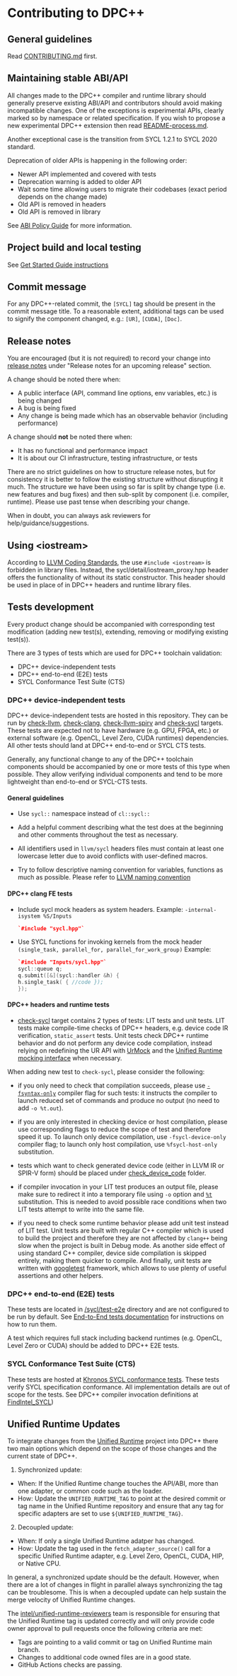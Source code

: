 # Contributing to DPC++

## General guidelines

Read [CONTRIBUTING.md](https://github.com/intel/llvm/blob/sycl/CONTRIBUTING.md) first.

## Maintaining stable ABI/API

All changes made to the DPC++ compiler and runtime library should generally
preserve existing ABI/API and contributors should avoid making incompatible
changes. One of the exceptions is experimental APIs, clearly marked so by
namespace or related specification.
If you wish to propose a new experimental DPC++ extension then read
[README-process.md](https://github.com/intel/llvm/blob/sycl/sycl/doc/extensions/README-process.md).

Another exceptional case is the transition from SYCL 1.2.1 to SYCL 2020
standard.

Deprecation of older APIs is happening in the following order:

- Newer API implemented and covered with tests
- Deprecation warning is added to older API
- Wait some time allowing users to migrate their codebases (exact period depends
  on the change made)
- Old API is removed in headers
- Old API is removed in library

See [ABI Policy Guide](ABIPolicyGuide.md) for more information.

## Project build and local testing

See [Get Started Guide instructions](../GetStartedGuide.md)

## Commit message

For any DPC++-related commit, the `[SYCL]` tag should be present in the
commit message title. To a reasonable extent, additional tags can be used
to signify the component changed, e.g.: `[UR]`, `[CUDA]`, `[Doc]`.

## Release notes

You are encouraged (but it is not required) to record your change into
[release notes](../../ReleaseNotes.md) under "Release notes for an upcoming
release" section.

A change should be noted there when:

- A public interface (API, command line options, env variables, etc.) is being
  changed
- A bug is being fixed
- Any change is being made which has an observable behavior (including
  performance)

A change should **not** be noted there when:

- It has no functional and performance impact
- It is about our CI infrastructure, testing infrastructure, or tests

There are no strict guidelines on how to structure release notes, but for
consistency it is better to follow the existing structure without disrupting it
much. The structure we have been using so far is split by change type (i.e. new
features and bug fixes) and then sub-split by component (i.e. compiler,
runtime). Please use past tense when describing your change.

When in doubt, you can always ask reviewers for help/guidance/suggestions.

## Using \<iostream\> 

According to 
[LLVM Coding Standards](https://llvm.org/docs/CodingStandards.html#include-iostream-is-forbidden),
the use `#include <iostream>` is forbidden in library files. Instead, the
sycl/detail/iostream_proxy.hpp header offers the functionality of <iostream>
without its static constructor.
This header should be used in place of <iostream> in DPC++ headers and runtime
library files.

## Tests development

Every product change should be accompanied with corresponding test modification
(adding new test(s), extending, removing or modifying existing test(s)).

There are 3 types of tests which are used for DPC++ toolchain validation:
* DPC++ device-independent tests
* DPC++ end-to-end (E2E) tests
* SYCL Conformance Test Suite (CTS)

### DPC++ device-independent tests

DPC++ device-independent tests are hosted in this repository. They can be run by
[check-llvm](https://github.com/intel/llvm/blob/sycl/llvm/test), [check-clang](https://github.com/intel/llvm/blob/sycl/clang/test),
[check-llvm-spirv](https://github.com/intel/llvm/blob/sycl/llvm-spirv/test) and [check-sycl](https://github.com/intel/llvm/blob/sycl/sycl/test) targets.
These tests are expected not to have hardware (e.g. GPU, FPGA, etc.) or
external software (e.g. OpenCL, Level Zero, CUDA runtimes) dependencies. All
other tests should land at DPC++ end-to-end or SYCL CTS tests.

Generally, any functional change to any of the DPC++ toolchain components
should be accompanied by one or more tests of this type when possible. They
allow verifying individual components and tend to be more lightweight than
end-to-end or SYCL-CTS tests.

#### General guidelines

- Use `sycl::` namespace instead of `cl::sycl::`

- Add a helpful comment describing what the test does at the beginning and
  other comments throughout the test as necessary.

- All identifiers used in `llvm/sycl` headers files must contain at
  least one lowercase letter due to avoid conflicts with user-defined macros.

- Try to follow descriptive naming convention for variables, functions as
  much as possible. Please refer to
  [LLVM naming convention](https://llvm.org/docs/CodingStandards.html#name-types-functions-variables-and-enumerators-properly)

#### DPC++ clang FE tests

- Include sycl mock headers as system headers.
  Example: `-internal-isystem %S/Inputs`

  ```C++
  `#include "sycl.hpp"`
  ```

- Use SYCL functions for invoking kernels from the mock header
  `(single_task, parallel_for, parallel_for_work_group)`
  Example:

  ```C++
  `#include "Inputs/sycl.hpp"`
  sycl::queue q;
  q.submit([&](sycl::handler &h) {
  h.single_task( { //code });
  });
  ```

#### DPC++ headers and runtime tests

- [check-sycl](https://github.com/intel/llvm/blob/sycl/sycl/test) target contains 2 types of tests: LIT tests and
  unit tests. LIT tests make compile-time checks of DPC++ headers, e.g. device
  code IR verification, `static_assert` tests. Unit tests check DPC++ runtime
  behavior and do not perform any device code compilation, instead relying on
  redefining the UR API with
  [UrMock](https://github.com/intel/llvm/blob/sycl/sycl/unittests/helpers/UrMock.hpp)
  and the
  [Unified Runtime mocking interface](https://oneapi-src.github.io/unified-runtime/core/INTRO.html#mocking)
  when necessary.

When adding new test to `check-sycl`, please consider the following:

- if you only need to check that compilation succeeds, please use
  [`-fsyntax-only`](https://clang.llvm.org/docs/ClangCommandLineReference.html#cmdoption-clang-fsyntax-only)
  compiler flag for such tests: it instructs the compiler to launch reduced
  set of commands and produce no output (no need to add `-o %t.out`).

- if you are only interested in checking device or host compilation, please use
  corresponding flags to reduce the scope of test and therefore speed it up.
  To launch only device compilation, use `-fsycl-device-only` compiler flag; to
  launch only host compilation, use `%fsycl-host-only` substitution.

- tests which want to check generated device code (either in LLVM IR or SPIR-V
  form) should be placed under [check_device_code](https://github.com/intel/llvm/blob/sycl/sycl/test/check_device_code)
  folder.

- if compiler invocation in your LIT test produces an output file, please make
  sure to redirect it into a temporary file using `-o` option and
  [`%t`](https://llvm.org/docs/CommandGuide/lit.html#substitutions)
  substitution. This is needed to avoid possible race conditions when two LIT
  tests attempt to write into the same file.

- if you need to check some runtime behavior please add unit test instead of
  LIT test. Unit tests are built with regular C++ compiler which is used to
  build the project and therefore they are not affected by `clang++` being slow
  when the project is built in Debug mode. As another side effect of using
  standard C++ compiler, device side compilation is skipped entirely, making
  them quicker to compile. And finally, unit tests are written with
  [googletest](https://google.github.io/googletest/primer.html) framework,
  which allows to use plenty of useful assertions and other helpers.

### DPC++ end-to-end (E2E) tests

These tests are located in [/sycl/test-e2e](https://github.com/intel/llvm/blob/sycl/sycl/test-e2e) directory and are not
configured to be run by default. See
[End-to-End tests documentation](https://github.com/intel/llvm/blob/sycl/sycl/test-e2e/README.md)
for instructions on how to run them.

A test which requires full stack including backend runtimes (e.g. OpenCL,
Level Zero or CUDA) should be added to DPC++ E2E tests.

### SYCL Conformance Test Suite (CTS)

These tests are hosted at
[Khronos SYCL conformance tests](https://github.com/KhronosGroup/SYCL-CTS).
These tests verify SYCL specification conformance. All implementation details
are out of scope for the tests.
See DPC++ compiler invocation definitions at
[FindIntel_SYCL](https://github.com/KhronosGroup/SYCL-CTS/blob/SYCL-1.2.1/master/cmake/FindIntel_SYCL.cmake))

## Unified Runtime Updates

To integrate changes from the [Unified Runtime][ur] project into DPC++ there
two main options which depend on the scope of those changes and the current
state of DPC++.

1. Synchronized update:
  * When: If the Unified Runtime change touches the API/ABI, more than one
    adapter, or common code such as the loader.
  * How: Update the `UNIFIED_RUNTIME_TAG` to point at the desired commit or tag
    name in the Unified Runtime repository and ensure that any tag for specific
    adapters are set to use `${UNIFIED_RUNTIME_TAG}`.

2. Decoupled update:
  * When: If only a single Unified Runtime adatper has changed.
  * How: Update the tag used in the `fetch_adapter_source()` call for a
    specific Unified Runtime adapter, e.g. Level Zero, OpenCL, CUDA, HIP, or
    Native CPU.

In general, a synchronized update should be the default. However, when there
are a lot of changes in flight in parallel always synchronizing the tag can be
troublesome. This is when a decoupled update can help sustain the merge
velocity of Unified Runtime changes.

The [intel/unified-runtime-reviewers][ur-reviewers-team] team is responsible
for ensuring that the Unified Runtime tag is updated correctly and will only
provide code owner approval to pull requests once the following criteria are
met:

* Tags are pointing to a valid commit or tag on Unified Runtime main branch.
* Changes to additional code owned files are in a good state.
* GitHub Actions checks are passing.

[ur]: https://github.com/oneapi-src/unified-runtime
[ur-reviewers-team]: https://github.com/orgs/intel/teams/unified-runtime-reviewers
